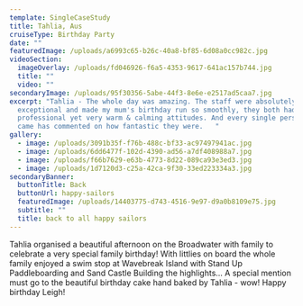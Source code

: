 ```yaml
---
template: SingleCaseStudy
title: Tahlia, Aus
cruiseType: Birthday Party
date: ""
featuredImage: /uploads/a6993c65-b26c-40a8-bf85-6d08a0cc982c.jpg
videoSection:
  imageOverlay: /uploads/fd046926-f6a5-4353-9617-641ac157b744.jpg
  title: ""
  video: ""
secondaryImage: /uploads/95f30356-5abe-44f3-8e6e-e2517ad5caa7.jpg
excerpt: "Tahlia - The whole day was amazing. The staff were absolutely
  exceptional and made my mum's birthday run so smoothly, they both had
  professional yet very warm & calming attitudes. And every single person who
  came has commented on how fantastic they were.   "
gallery:
  - image: /uploads/3091b35f-f76b-488c-bf33-ac97497941ac.jpg
  - image: /uploads/6dd6477f-102d-4390-ad56-a7df408988a7.jpg
  - image: /uploads/f66b7629-e63b-4773-8d22-089ca93e3ed3.jpg
  - image: /uploads/1d7120d3-c25a-42ca-9f30-33ed223334a3.jpg
secondaryBanner:
  buttonTitle: Back
  buttonUrl: happy-sailors
  featuredImage: /uploads/14403775-d743-4516-9e97-d9a0b8109e75.jpg
  subtitle: ""
  title: back to all happy sailors
---
```

Tahlia organised a beautiful afternoon on the Broadwater with family to celebrate a very special family birthday!   With littlies on board the whole family enjoyed a swim stop at Wavebreak Island with Stand Up Paddleboarding and Sand Castle Building the highlights...   A special mention must go to the beautiful birthday cake hand baked by Tahlia - wow!   Happy birthday Leigh!
